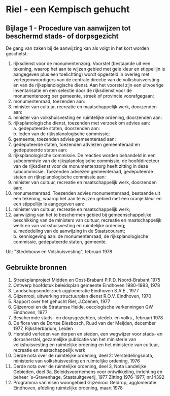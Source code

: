 # Riel - een Kempisch gehucht
## Bijlage 1 - Procedure van aanwijzen tot beschermd stads- of dorpsgezicht
De gang van zaken bij de aanwijzing kan als volgt in het kort worden geschetst:

1. rijksdienst voor de monumentenzorg.
Voorstel (bestaande uit een tekening, waarop het aan te wijzen gebied met gele kleur en stippellijn is aangegeven plus een toelichting) wordt opgesteld in overleg met vertegenwoordigers van de centrale directie van de volkshuisversting en van de rijksplanologische dienst. Aan het voorstel zijn een uitvoerige inventarisatie en een selectie door de rijksdienst voor de monumentenzorg per gemeente, streek of provincie voorafgegaan;
2. monumentenraad, toezenden aan:
3. minister van cultuur, recreatie en maatschappelijk werk, doorzenden aan:
4. minister van volkshuisvesting en ruimtelijke ordening, doorzenden aan:
5. rijksplanologische dienst, toezenden met verzoek om advies aan:  
   a. gedeputeerde staten, doorzenden aan:  
   b. leden van de rijksplanologische commissie;
7. gemeente, toezenden advies gemeenteraad aan:
8. gedeputeerde staten, toezenden adviezen gemeenteraad en gedeputeerde staten aan:
9. rijksplanologische commissie.
De reacties worden behandeld in een subcommisie van de rijksplanologische commissie; de hoofddirecteur van de rijksdienst voor de monumentenzorg heeft zitting in deze subcommissie.
Toezenden adviezen gemeenteraad, gedeputeerde staten en rijksplanologische commissie aan:
10. minister van cultuur, recreatie en maatschappelijk werk, doorzenden aan:
11. monumentenraad.
Toezenden advies monumentenraad, bestaande uit een tekening, waarop het aan te wijzen gebied met een oranje kleur en een stippellijn is aangegeven aan:
12. minister van cultuur, recreatie en maatschappelijk werk;
13. aanwijzing van het te beschermen gebied bij gemeenschappelijke beschikking van de ministers van cultuur, recreatie en maatschappelijk werk en van volkshuisvesting en ruimtelijke ordening;  
    a. mededeling van de aanwijzing in de Staatscourant;  
    b. kennisgeving aan: de monumentenraad, de rijksplanologische commissie, gedeputeerde staten, gemeente.

Uit: "Stedebouw en Volshuisvesting", februari 1978

## Gebruikte bronnen
1. Streekplanproject Midden en Oost-Brabant P.P.D. Noord-Brabant 1975
2. Ontwerp hoofdstuk beleidsplan gemeente Eindhoven 1980-1983, 1978
3. Landschapsonderzoek agglomeratie Eindhoven S.A.E., 1977
4. Gijzenrooi, uitwerking structuurplan dienst R.O.V. Eindhoven, 1970
5. Rapport over het gehucht Riel, J.Coenen, 1977
6. Gijzenrooi en de Stratumse Heide, oecologische verkenningen GW Eindhoven, 1977
7. Beschermde stads- en dorpsgezichten, stedeb. en volks., februari 1978
8. De flora van de Dortse Biesbosch, Ruud van der Meijden, december 1977, Rijksherbarium, Leiden
9. Hersteld verleden van dorpen en steden, een wegwijzer voor stads- en dorpsherstel, gezamelijke publicatie van het ministerie van volkshuisvesting en ruimtelijke ordening en het ministerie van cultuur, recreatie en maatschappelijk werk
10. Derde nota over de ruimtelijke ordening, deel 2: Verstedelingsnota, ministerie van volkshuisvesting en ruimtelijke ordening, 1976
11. Derde nota over de ruimtelijke ordening, deel 3, Nota Landelijke Gebieden, deel 3a, Beleidsvoornemens voor ontwikkeling, inrichting en beheer ´s-Gravenhage, Staatsuitgeverij, 1977 Zitting 1976-1977, nr.14392
12. Programma van eisen woongebied Gijzenrooi Geldrop, agglomeratie Eindhoven, afdeling ruimtelijke ordening, maart 1978
